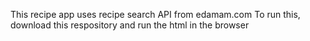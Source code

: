 This recipe app uses recipe search API from edamam.com
To run this, download this respository and run the html in the browser
